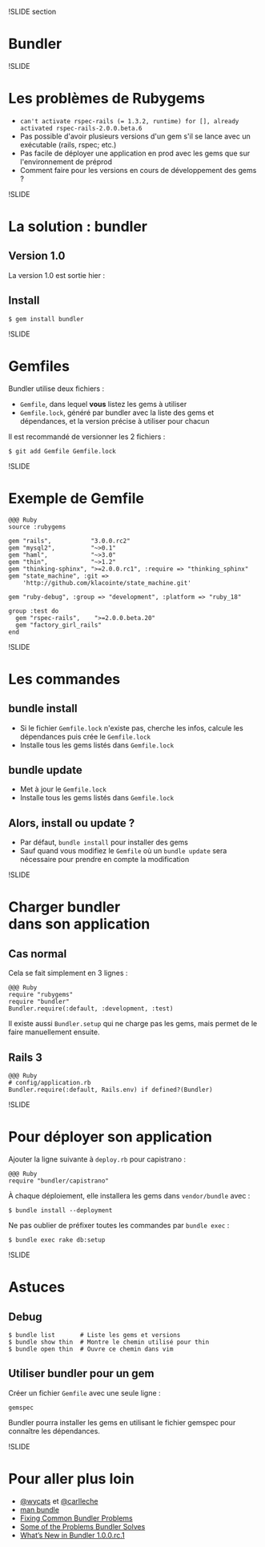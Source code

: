 !SLIDE section
# Bundler #


!SLIDE
# Les problèmes de Rubygems #

* `can't activate rspec-rails (= 1.3.2, runtime) for [], already activated rspec-rails-2.0.0.beta.6`
* Pas possible d'avoir plusieurs versions d'un gem s'il se lance avec un exécutable (rails, rspec; etc.)
* Pas facile de déployer une application en prod avec les gems que sur l'environnement de préprod
* Comment faire pour les versions en cours de développement des gems ?


!SLIDE
# La solution : bundler #
## Version 1.0 ##

La version 1.0 est sortie hier :

## Install ##

    $ gem install bundler


!SLIDE
# Gemfiles #

Bundler utilise deux fichiers :

* `Gemfile`, dans lequel **vous** listez les gems à utiliser
* `Gemfile.lock`, généré par bundler avec la liste des gems et dépendances, et la version précise à utiliser pour chacun

Il est recommandé de versionner les 2 fichiers :

    $ git add Gemfile Gemfile.lock


!SLIDE
# Exemple de Gemfile #

    @@@ Ruby
    source :rubygems

    gem "rails",           "3.0.0.rc2"
    gem "mysql2",          "~>0.1"
    gem "haml",            "~>3.0"
    gem "thin",            "~>1.2"
    gem "thinking-sphinx", ">=2.0.0.rc1", :require => "thinking_sphinx"
    gem "state_machine", :git =>
        'http://github.com/klacointe/state_machine.git'

    gem "ruby-debug", :group => "development", :platform => "ruby_18"

    group :test do
      gem "rspec-rails",    ">=2.0.0.beta.20"
      gem "factory_girl_rails"
    end


!SLIDE
# Les commandes #

## bundle install ##

* Si le fichier `Gemfile.lock` n'existe pas, cherche les infos, calcule les dépendances puis crée le `Gemfile.lock`
* Installe tous les gems listés dans `Gemfile.lock`

## bundle update ##

* Met à jour le `Gemfile.lock`
* Installe tous les gems listés dans `Gemfile.lock`

## Alors, install ou update ? ##

* Par défaut, `bundle install` pour installer des gems
* Sauf quand vous modifiez le `Gemfile` où un `bundle update` sera nécessaire pour prendre en compte la modification


!SLIDE
# Charger bundler<br/>dans son application #

## Cas normal ##

Cela se fait simplement en 3 lignes :

    @@@ Ruby
    require "rubygems"
    require "bundler"
    Bundler.require(:default, :development, :test)

Il existe aussi `Bundler.setup` qui ne charge pas les gems, mais permet de le faire manuellement ensuite.

## Rails 3 ##

    @@@ Ruby
    # config/application.rb
    Bundler.require(:default, Rails.env) if defined?(Bundler)


!SLIDE
# Pour déployer son application #

Ajouter la ligne suivante à `deploy.rb` pour capistrano :

    @@@ Ruby
    require "bundler/capistrano"

À chaque déploiement, elle installera les gems dans `vendor/bundle` avec :

    $ bundle install --deployment

Ne pas oublier de préfixer toutes les commandes par `bundle exec` :

    $ bundle exec rake db:setup


!SLIDE
# Astuces #

## Debug ##

    $ bundle list       # Liste les gems et versions
    $ bundle show thin  # Montre le chemin utilisé pour thin
    $ bundle open thin  # Ouvre ce chemin dans vim

## Utiliser bundler pour un gem ##

Créer un fichier `Gemfile` avec une seule ligne :

    gemspec

Bundler pourra installer les gems en utilisant le fichier gemspec pour connaître les dépendances.


!SLIDE
# Pour aller plus loin #

* [@wycats](https://twitter.com/wycats) et [@carlleche](https://twitter.com/carllerche)
* [man bundle](http://gembundler.com/man/bundle.1.html)
* [Fixing Common Bundler Problems](http://intridea.com/posts/fixing-common-bundler-problems)
* [Some of the Problems Bundler Solves](http://yehudakatz.com/2010/04/12/some-of-the-problems-bundler-solves/)
* [What’s New in Bundler 1.0.0.rc.1](http://yehudakatz.com/2010/07/26/whats-new-in-bundler-1-0-0-rc-1/)

